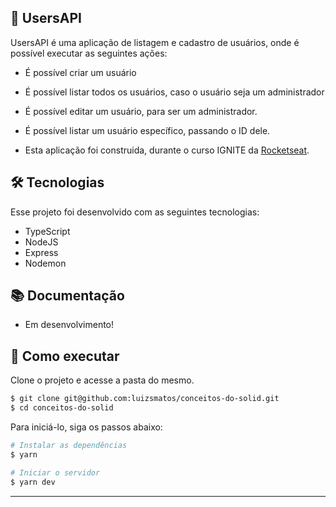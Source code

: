 ## 🦸 UsersAPI 

UsersAPI é uma aplicação de listagem e cadastro de usuários, onde é possível executar as seguintes ações:

  - É possível criar um usuário
  - É possível listar todos os usuários, caso o usuário seja um administrador
  - É possível editar um usuário, para ser um administrador.
  - É possível listar um usuário específico, passando o ID dele.

 - Esta aplicação foi construida, durante o curso IGNITE da [Rocketseat](https://www.rocketseat.com.br/).

## 🛠 Tecnologias

Esse projeto foi desenvolvido com as seguintes tecnologias:

- TypeScript
- NodeJS
- Express
- Nodemon

## 📚 Documentação

  - Em desenvolvimento!

## 🚀 Como executar

Clone o projeto e acesse a pasta do mesmo.

```bash
$ git clone git@github.com:luizsmatos/conceitos-do-solid.git
$ cd conceitos-do-solid
```

Para iniciá-lo, siga os passos abaixo:
```bash
# Instalar as dependências
$ yarn

# Iniciar o servidor
$ yarn dev
```
---
